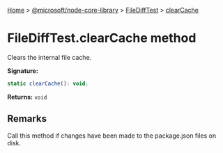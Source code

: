 [Home](./index) &gt; [@microsoft/node-core-library](./node-core-library.md) &gt; [FileDiffTest](./node-core-library.filedifftest.md) &gt; [clearCache](./node-core-library.filedifftest.clearcache.md)

# FileDiffTest.clearCache method

Clears the internal file cache.

**Signature:**
```javascript
static clearCache(): void;
```
**Returns:** `void`

## Remarks

Call this method if changes have been made to the package.json files on disk.
